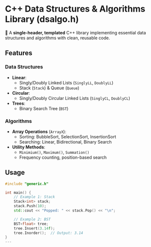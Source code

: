 # C++ Data Structures & Algorithms Library (dsalgo.h)

🚀 A **single-header, templated** C++ library implementing essential data structures and algorithms with clean, reusable code.

## Features

### Data Structures
- **Linear**: 
  - Singly/Doubly Linked Lists (`SinglyLL`, `DoublyLL`)
  - Stack (`Stack`) & Queue (`Queue`)
- **Circular**:
  - Singly/Doubly Circular Linked Lists (`SinglyCL`, `DoublyCL`)
- **Trees**:
  - Binary Search Tree (`BST`)

### Algorithms
- **Array Operations** (`ArrayX`):
  - Sorting: BubbleSort, SelectionSort, InsertionSort
  - Searching: Linear, Bidirectional, Binary Search
- **Utility Methods**:
  - `Minimium()`, `Maximum()`, `Summation()`
  - Frequency counting, position-based search

## Usage
```cpp
#include "generic.h"

int main() {
    // Example 1: Stack
    Stack<int> stack;
    stack.Push(10);
    std::cout << "Popped: " << stack.Pop() << "\n";

    // Example 2: BST
    BST<float> tree;
    tree.Insert(3.14f);
    tree.Inorder();  // Output: 3.14
}
---


